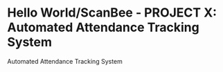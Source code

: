 # Hello World/ScanBee - PROJECT X: Automated Attendance Tracking System
 Automated Attendance Tracking System
